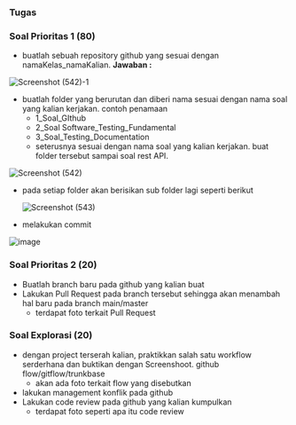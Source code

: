 ### **Tugas**

### **Soal Prioritas 1 (80)**

- buatlah sebuah repository github yang sesuai dengan namaKelas_namaKalian. **Jawaban :**

![Screenshot (542)-1](https://github.com/NewReyy/Data-Engineer_nuri-hidayatuloh/assets/72202432/1df3e82b-23d4-45b5-8c8f-2720fafe0653)

- buatlah folder yang berurutan dan diberi nama sesuai dengan nama soal yang kalian kerjakan. contoh penamaan
    - 1_Soal_GIthub
    - 2_Soal Software_Testing_Fundamental
    - 3_Soal_Testing_Documentation
    - seterusnya sesuai dengan nama soal yang kalian kerjakan. buat folder tersebut sampai soal rest API.

![Screenshot (542)](https://github.com/NewReyy/Data-Engineer_nuri-hidayatuloh/assets/72202432/8a7f3ab5-8f19-40f5-8433-bbef2b925f89)

- pada setiap folder akan berisikan sub folder lagi seperti berikut
    
    ![Screenshot (543)](https://github.com/NewReyy/Data-Engineer_nuri-hidayatuloh/assets/72202432/ee809e7c-178f-48b2-b0b4-86e879f778a7)
    
- melakukan commit

![image](https://github.com/NewReyy/Data-Engineer_nuri-hidayatuloh/assets/72202432/02cf41c1-7422-4323-ab24-c0e1feaf7b3c)

### Soal Prioritas **2 (20)**

- Buatlah branch baru pada github yang kalian buat
- Lakukan Pull Request pada branch tersebut sehingga akan menambah hal baru pada branch main/master
    - terdapat foto terkait Pull Request

### Soal **Explorasi (20)**

- dengan project terserah kalian, praktikkan salah satu workflow serderhana dan buktikan dengan Screenshoot. github flow/gitflow/trunkbase
    - akan ada foto terkait flow yang disebutkan
- lakukan management konflik pada github
- Lakukan code review pada github yang kalian kumpulkan
    - terdapat foto seperti apa itu code review